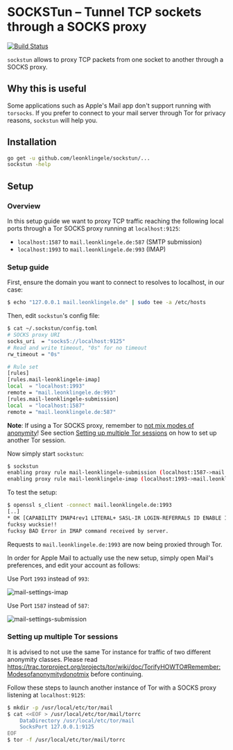# SOCKSTun – Tunnel TCP sockets through a SOCKS proxy

[![Build Status](https://travis-ci.org/leonklingele/sockstun.svg?branch=master)](https://travis-ci.org/leonklingele/sockstun)

`sockstun` allows to proxy TCP packets from one socket to another through a SOCKS proxy.

## Why this is useful

Some applications such as Apple's Mail app don't support running with `torsocks`.
If you prefer to connect to your mail server through Tor for privacy reasons, `sockstun` will help you.

## Installation

```sh
go get -u github.com/leonklingele/sockstun/...
sockstun -help
```

## Setup

### Overview

In this setup guide we want to proxy TCP traffic reaching the following local ports through a Tor SOCKS proxy running at `localhost:9125`:

- `localhost:1587` to `mail.leonklingele.de:587` (SMTP submission)
- `localhost:1993` to `mail.leonklingele.de:993` (IMAP)

### Setup guide

First, ensure the domain you want to connect to resolves to localhost, in our case:

```sh
$ echo "127.0.0.1 mail.leonklingele.de" | sudo tee -a /etc/hosts
```

Then, edit `sockstun`'s config file:

```sh
$ cat ~/.sockstun/config.toml
# SOCKS proxy URI
socks_uri  = "socks5://localhost:9125"
# Read and write timeout, "0s" for no timeout
rw_timeout = "0s"

# Rule set
[rules]
[rules.mail-leonklingele-imap]
local  = "localhost:1993"
remote = "mail.leonklingele.de:993"
[rules.mail-leonklingele-submission]
local  = "localhost:1587"
remote = "mail.leonklingele.de:587"
```

__Note__: If using a Tor SOCKS proxy, remember to [not mix modes of anonymity](https://trac.torproject.org/projects/tor/wiki/doc/TorifyHOWTO#Remember:Modesofanonymitydonotmix)!
See section [Setting up multiple Tor sessions](#setting-up-multiple-tor-sessions) on how to set up another Tor session.

Now simply start `sockstun`:

```sh
$ sockstun
enabling proxy rule mail-leonklingele-submission (localhost:1587->mail.leonklingele.de:587)
enabling proxy rule mail-leonklingele-imap (localhost:1993->mail.leonklingele.de:993)
```

To test the setup:

```sh
$ openssl s_client -connect mail.leonklingele.de:1993
[..]
* OK [CAPABILITY IMAP4rev1 LITERAL+ SASL-IR LOGIN-REFERRALS ID ENABLE IDLE AUTH=PLAIN] Dovecot ready.
fucksy wucksie!!
fucksy BAD Error in IMAP command received by server.
```

Requests to `mail.leonklingele.de:1993` are now being proxied through Tor.

In order for Apple Mail to actually use the new setup, simply open Mail's preferences, and edit your account as follows:

Use Port `1993` instead of `993`:

![mail-settings-imap](https://www.leonklingele.de/sockstun/mail-settings-imap.png?20190212)

Use Port `1587` instead of `587`:

![mail-settings-submission](https://www.leonklingele.de/sockstun/mail-settings-submission.png?20190212)

### Setting up multiple Tor sessions

It is advised to not use the same Tor instance for traffic of two different anonymity classes. Please read https://trac.torproject.org/projects/tor/wiki/doc/TorifyHOWTO#Remember:Modesofanonymitydonotmix before continuing.

Follow these steps to launch another instance of Tor with a SOCKS proxy listening at `localhost:9125`:

```sh
$ mkdir -p /usr/local/etc/tor/mail
$ cat <<EOF > /usr/local/etc/tor/mail/torrc
	DataDirectory /usr/local/etc/tor/mail
	SocksPort 127.0.0.1:9125
EOF
$ tor -f /usr/local/etc/tor/mail/torrc
```
